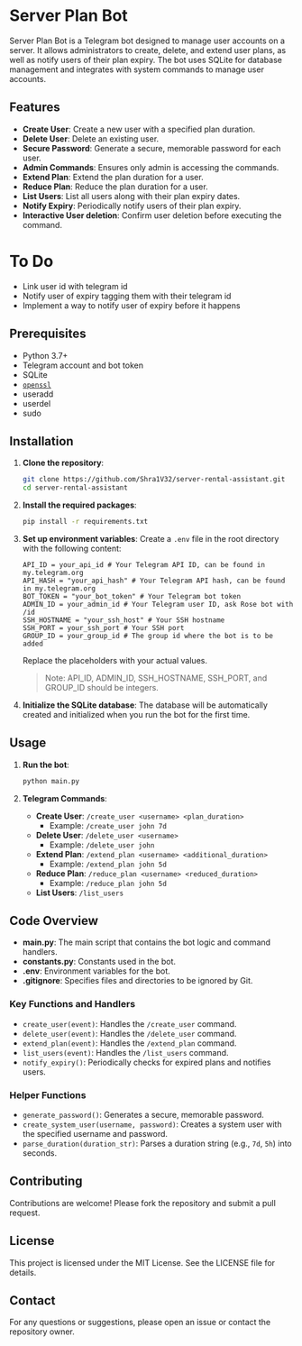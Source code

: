 # Server Plan Bot

Server Plan Bot is a Telegram bot designed to manage user accounts on a server. It allows administrators to create, delete, and extend user plans, as well as notify users of their plan expiry. The bot uses SQLite for database management and integrates with system commands to manage user accounts.

## Features

- **Create User**: Create a new user with a specified plan duration.
- **Delete User**: Delete an existing user.
- **Secure Password**: Generate a secure, memorable password for each user.
- **Admin Commands**: Ensures only admin is accessing the commands.
- **Extend Plan**: Extend the plan duration for a user.
- **Reduce Plan**: Reduce the plan duration for a user.
- **List Users**: List all users along with their plan expiry dates.
- **Notify Expiry**: Periodically notify users of their plan expiry.
- **Interactive User deletion**: Confirm user deletion before executing the command.

# To Do
- Link user id with telegram id
- Notify user of expiry tagging them with their telegram id
- Implement a way to notify user of expiry before it happens

## Prerequisites

- Python 3.7+
- Telegram account and bot token
- SQLite
- [`openssl`](https://www.openssl.org/)
- useradd
- userdel
- sudo

## Installation

1. **Clone the repository**:
    ```sh
    git clone https://github.com/Shra1V32/server-rental-assistant.git
    cd server-rental-assistant
    ```

2. **Install the required packages**:
    ```sh
    pip install -r requirements.txt
    ```

3. **Set up environment variables**:
    Create a `.env` file in the root directory with the following content:
    ```env
    API_ID = your_api_id # Your Telegram API ID, can be found in my.telegram.org
    API_HASH = "your_api_hash" # Your Telegram API hash, can be found in my.telegram.org
    BOT_TOKEN = "your_bot_token" # Your Telegram bot token
    ADMIN_ID = your_admin_id # Your Telegram user ID, ask Rose bot with /id
    SSH_HOSTNAME = "your_ssh_host" # Your SSH hostname
    SSH_PORT = your_ssh_port # Your SSH port
    GROUP_ID = your_group_id # The group id where the bot is to be added
    ```
    Replace the placeholders with your actual values.
    > Note: API_ID, ADMIN_ID, SSH_HOSTNAME, SSH_PORT, and GROUP_ID should be integers.

4. **Initialize the SQLite database**:
    The database will be automatically created and initialized when you run the bot for the first time.

## Usage

1. **Run the bot**:
    ```sh
    python main.py
    ```

2. **Telegram Commands**:
    - **Create User**: `/create_user <username> <plan_duration>`
        - Example: `/create_user john 7d`
    - **Delete User**: `/delete_user <username>`
        - Example: `/delete_user john`
    - **Extend Plan**: `/extend_plan <username> <additional_duration>`
        - Example: `/extend_plan john 5d`
    - **Reduce Plan**: `/reduce_plan <username> <reduced_duration>`
        - Example: `/reduce_plan john 5d`
    - **List Users**: `/list_users`

## Code Overview

- **main.py**: The main script that contains the bot logic and command handlers.
- **constants.py**: Constants used in the bot.
- **.env**: Environment variables for the bot.
- **.gitignore**: Specifies files and directories to be ignored by Git.

### Key Functions and Handlers

- `create_user(event)`: Handles the `/create_user` command.
- `delete_user(event)`: Handles the `/delete_user` command.
- `extend_plan(event)`: Handles the `/extend_plan` command.
- `list_users(event)`: Handles the `/list_users` command.
- `notify_expiry()`: Periodically checks for expired plans and notifies users.

### Helper Functions

- `generate_password()`: Generates a secure, memorable password.
- `create_system_user(username, password)`: Creates a system user with the specified username and password.
- `parse_duration(duration_str)`: Parses a duration string (e.g., `7d`, `5h`) into seconds.

## Contributing

Contributions are welcome! Please fork the repository and submit a pull request.

## License

This project is licensed under the MIT License. See the LICENSE file for details.

## Contact

For any questions or suggestions, please open an issue or contact the repository owner.